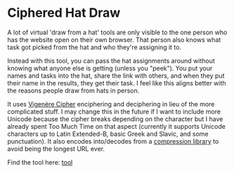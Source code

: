 # Ciphered Hat Draw
A lot of virtual 'draw from a hat' tools are only visible to the one person who has the website open on their own browser. That person also knows what task got picked from the hat and who they're assigning it to.

Instead with this tool, you can pass the hat assignments around without knowing what anyone else is getting (unless you "peek"). You put your names and tasks into the hat, share the link with others, and when they put their name in the results, they get their task. I feel like this aligns better with the reasons people draw from hats in person.
    
It uses [Vigenère Cipher](https://github.com/leontastic/vigenere.js) enciphering and deciphering in lieu of the more complicated stuff. I may change this in the future if I want to include more Unicode because the cipher breaks depending on the character but I have already spent Too Much Time on that aspect (currently it supports Unicode characters up to Latin Extended-B, basic Greek and Slavic, and some punctuation). It also encodes into/decodes from a [compression library](https://pieroxy.net/blog/pages/lz-string/index.html)</a> to avoid being the longest URL ever.</p>

Find the tool here: [tool](https://asterfialla.com/ciphered-hat-draw/)